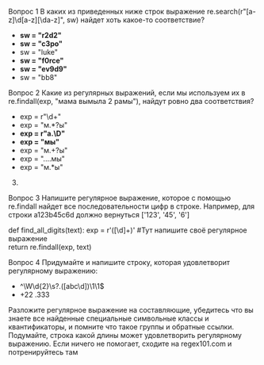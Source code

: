 Вопрос 1
В каких из приведенных ниже строк выражение re.search(r"[a-z]\d[a-z][\da-z]", sw) найдет хоть какое-то соответствие?
 * **sw = "r2d2"**
 * **sw = "c3po"**
 * sw = "luke"
 * **sw = "f0rce"**
 * **sw = "ev9d9"**
 * sw = "bb8"

Вопрос 2
Какие из регулярных выражений, если мы используем их в re.findall(exp, "мама вымыла 2 рамы"), найдут ровно два соответствия?
 * exp = r"\d+"
 * exp = "м.*?ы"
 * **exp = r"а.\D"**
 * **exp = "мы"**
 * exp = "м.+?ы"
 * exp = "....мы"
 * exp = "м.*ы"

3.
Вопрос 3
Напишите регулярное выражение, которое с помощью re.findall найдет все последовательности цифр в строке. Например, для строки a123b45с6d должно вернуться ['123', '45', '6']


def find_all_digits(text):
    exp = r'([\d]+)'  #Тут напишите своё регулярное выражение  
    return re.findall(exp, text)

Вопрос 4
Придумайте и напишите строку, которая удовлетворит регулярному выражению:

 * ^\W\d{2}\s?\.([abc\d])\1\1$
 * +22
.333

Разложите регулярное выражение на составляющие, убедитесь что вы знаете все найденные специальные символьные классы и квантификаторы, и помните что такое группы и обратные ссылки. Подумайте, строка какой длины может удовлетворить регулярному выражению. Если ничего не помогает, сходите на regex101.com и потренируйтесь там